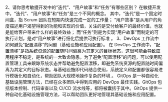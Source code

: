 2、请你思考敏捷开发中的“迭代”、“用户故事”和“任务”有哪些区别？
在敏捷开发中，“迭代”、“用户故事”和“任务”是三个不同的概念。
其中，“迭代”是一个固定时间盒，指 Scrum 团队在短期内快速完成一定的工作量；
“用户故事”是从用户的角度描述用户渴望得到的功能和实现的价值，关注的是交付给客户的最终价值，也就是能给客户带来什么样的最终效益；
而“任务”则是为实现“用户故事”而制定的可执行计划，是对“用户故事”进行细化后提供可执行标准 。
3、DevOps 工作流中如何避免“配置漂移”的问题（基础设施和应用配置）。
在 DevOps 工作流中，“配置漂移”是指系统资源的配置随时间偏离为其定义的目标状态，这很可能会导致应用程序不稳定，是系统的一大致命隐患。为了避免“配置漂移”的问题，可以使用配置管理工具来跟踪系统状态并帮助避免配置漂移，即避免系统资源的配置随时间偏离为其定义的目标状态。与基础设施即代码结合使用，系统定义和配置都很容易进行模板化和自动化，帮助团队大规模地操作复杂的环境 。
GitOps 是一种自动化基础设施管理方法，已经在众多团队中得到应用的 DevOps 最佳实践。GitOps 包括版本控制、代码审查以及 CI/CD 流水线等，都将被囊括于其中。GitOps 提供一种自动化基础设施管理方法，可以帮助团队更好地管理其基础设施和应用配置。